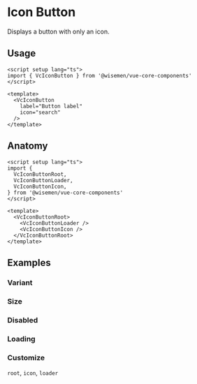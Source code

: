 # Icon Button

Displays a button with only an icon.

<ComponentPreview name="icon-button/examples/main" />

<!-- todo: @include: ./icon-button-meta.md -->

## Usage
```vue
<script setup lang="ts">
import { VcIconButton } from '@wisemen/vue-core-components'
</script>

<template>
  <VcIconButton
    label="Button label"
    icon="search"
  />
</template>
```

## Anatomy

```vue
<script setup lang="ts">
import {
  VcIconButtonRoot,
  VcIconButtonLoader,
  VcIconButtonIcon,
} from '@wisemen/vue-core-components'
</script>

<template>
  <VcIconButtonRoot>
    <VcIconButtonLoader />
    <VcIconButtonIcon />
  </VcIconButtonRoot>
</template>
```

## Examples

### Variant

<ComponentPreview name="icon-button/examples/variant" />

### Size

<ComponentPreview name="icon-button/examples/size" />

### Disabled

<ComponentPreview name="icon-button/examples/disabled" />

### Loading

<ComponentPreview name="icon-button/examples/loading" />

### Customize

`root`, `icon`, `loader`

<ComponentPreview name="icon-button/examples/customize" />